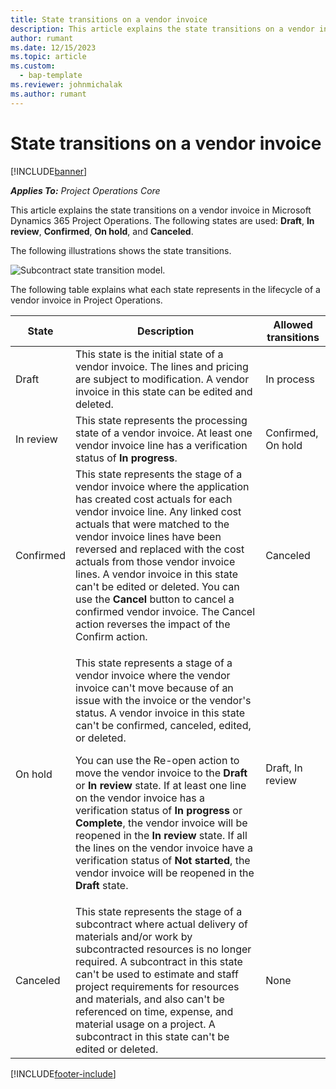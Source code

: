 ```yaml
---
title: State transitions on a vendor invoice
description: This article explains the state transitions on a vendor invoice in Microsoft Dynamics 365 Project Operations.
author: rumant
ms.date: 12/15/2023
ms.topic: article
ms.custom: 
  - bap-template
ms.reviewer: johnmichalak
ms.author: rumant
---
```


# State transitions on a vendor invoice

[!INCLUDE[banner](../../includes/banner.md)]

_**Applies To:** Project Operations Core_

This article explains the state transitions on a vendor invoice in Microsoft Dynamics 365 Project Operations. The following states are used: **Draft**, **In review**, **Confirmed**, **On hold**, and **Canceled**.

The following illustrations shows the state transitions.

![Subcontract state transition model.](../media/VI_State_Model.jpg)

The following table explains what each state represents in the lifecycle of a vendor invoice in Project Operations.

| State | Description | Allowed transitions |
| --- | --- | --- |
| Draft | This state is the initial state of a vendor invoice. The lines and pricing are subject to modification. A vendor invoice in this state can be edited and deleted. | In process |
| In review | This state represents the processing state of a vendor invoice. At least one vendor invoice line has a verification status of **In progress**. | Confirmed, On hold |
| Confirmed | This state represents the stage of a vendor invoice where the application has created cost actuals for each vendor invoice line. Any linked cost actuals that were matched to the vendor invoice lines have been reversed and replaced with the cost actuals from those vendor invoice lines. A vendor invoice in this state can't be edited or deleted. You can use the **Cancel** button to cancel a confirmed vendor invoice. The Cancel action reverses the impact of the Confirm action. | Canceled |
| On hold | <p>This state represents a stage of a vendor invoice where the vendor invoice can't move because of an issue with the invoice or the vendor's status. A vendor invoice in this state can't be confirmed, canceled, edited, or deleted.</p><p>You can use the Re-open action to move the vendor invoice to the **Draft** or **In review** state. If at least one line on the vendor invoice has a verification status of **In progress** or **Complete**, the vendor invoice will be reopened in the **In review** state. If all the lines on the vendor invoice have a verification status of **Not started**, the vendor invoice will be reopened in the **Draft** state.</p> | Draft, In review |
| Canceled | This state represents the stage of a subcontract where actual delivery of materials and/or work by subcontracted resources is no longer required. A subcontract in this state can't be used to estimate and staff project requirements for resources and materials, and also can't be referenced on time, expense, and material usage on a project. A subcontract in this state can't be edited or deleted. | None |

[!INCLUDE[footer-include](../../includes/footer-banner.md)]
